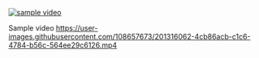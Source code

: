 

[![sample video](https://images.pexels.com/photos/33044/sunflower-sun-summer-yellow.jpg)](https://youtu.be/uilkmUoXoLU)



Sample video
https://user-images.githubusercontent.com/108657673/201316062-4cb86acb-c1c6-4784-b56c-564ee29c6126.mp4




